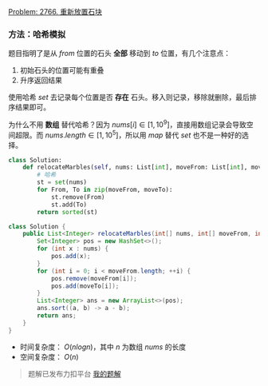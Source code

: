 [Problem: 2766. 重新放置石块](https://leetcode.cn/problems/relocate-marbles/description/)

### 方法：哈希模拟

题目指明了是从 $from$ 位置的石头 **全部** 移动到 $to$ 位置，有几个注意点：

1. 初始石头的位置可能有重叠
2. 升序返回结果

使用哈希 $set$ 去记录每个位置是否 **存在** 石头。移入则记录，移除就删除，最后排序结果即可。

为什么不用 **数组** 替代哈希？因为 $nums[i] \in [1,10^9]$，直接用数组记录会导致空间超限。而 $nums.length \in [1,10^5]$，所以用 $map$ 替代 $set$ 也不是一种好的选择。

```Python
class Solution:
    def relocateMarbles(self, nums: List[int], moveFrom: List[int], moveTo: List[int]) -> List[int]:
        # 哈希
        st = set(nums)
        for From, To in zip(moveFrom, moveTo):
            st.remove(From)
            st.add(To)
        return sorted(st)
```

```java
class Solution {
    public List<Integer> relocateMarbles(int[] nums, int[] moveFrom, int[] moveTo) {
        Set<Integer> pos = new HashSet<>();
        for (int x : nums) {
            pos.add(x);
        }
        for (int i = 0; i < moveFrom.length; ++i) {
            pos.remove(moveFrom[i]);
            pos.add(moveTo[i]);
        }
        List<Integer> ans = new ArrayList<>(pos);
        ans.sort((a, b) -> a - b);
        return ans;
    }
}
```

- 时间复杂度： $O(nlogn)$，其中 $n$ 为数组 $nums$ 的长度
- 空间复杂度： $O(n)$

> 题解已发布力扣平台 [我的题解](https://leetcode.cn/problems/relocate-marbles/solutions/2855621/ha-xi-mo-ni-zhu-yi-fan-wei-bie-yong-shu-qtjc2/)
